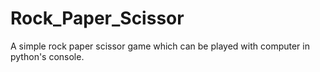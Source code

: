 # Rock_Paper_Scissor
 A simple rock paper scissor game which can be played with computer in python's console.
